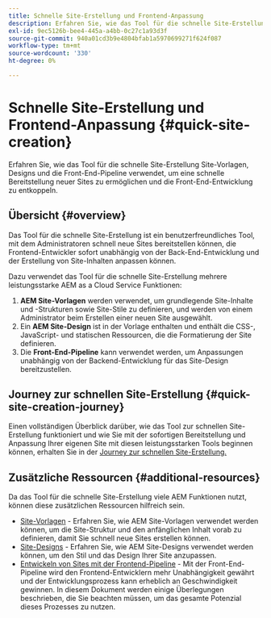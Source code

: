 ```yaml
---
title: Schnelle Site-Erstellung und Frontend-Anpassung
description: Erfahren Sie, wie das Tool für die schnelle Site-Erstellung Site-Vorlagen, Designs und die Front-End-Pipeline verwendet, um eine schnelle Bereitstellung neuer Sites zu ermöglichen und die Front-End-Entwicklung zu entkoppeln.
exl-id: 9ec5126b-bee4-445a-a4bb-0c27c1a93d3f
source-git-commit: 940a01cd3b9e4804bfab1a5970699271f624f087
workflow-type: tm+mt
source-wordcount: '330'
ht-degree: 0%

---
```


# Schnelle Site-Erstellung und Frontend-Anpassung {#quick-site-creation}

Erfahren Sie, wie das Tool für die schnelle Site-Erstellung Site-Vorlagen, Designs und die Front-End-Pipeline verwendet, um eine schnelle Bereitstellung neuer Sites zu ermöglichen und die Front-End-Entwicklung zu entkoppeln.

## Übersicht {#overview}

Das Tool für die schnelle Site-Erstellung ist ein benutzerfreundliches Tool, mit dem Administratoren schnell neue Sites bereitstellen können, die Frontend-Entwickler sofort unabhängig von der Back-End-Entwicklung und der Erstellung von Site-Inhalten anpassen können.

Dazu verwendet das Tool für die schnelle Site-Erstellung mehrere leistungsstarke AEM as a Cloud Service Funktionen:

1. **AEM Site-Vorlagen** werden verwendet, um grundlegende Site-Inhalte und -Strukturen sowie Site-Stile zu definieren, und werden von einem Administrator beim Erstellen einer neuen Site ausgewählt.
1. Ein **AEM Site-Design** ist in der Vorlage enthalten und enthält die CSS-, JavaScript- und statischen Ressourcen, die die Formatierung der Site definieren.
1. Die **Front-End-Pipeline** kann verwendet werden, um Anpassungen unabhängig von der Backend-Entwicklung für das Site-Design bereitzustellen.

## Journey zur schnellen Site-Erstellung {#quick-site-creation-journey}

Einen vollständigen Überblick darüber, wie das Tool zur schnellen Site-Erstellung funktioniert und wie Sie mit der sofortigen Bereitstellung und Anpassung Ihrer eigenen Site mit diesen leistungsstarken Tools beginnen können, erhalten Sie in der [Journey zur schnellen Site-Erstellung.](/help/journey-sites/quick-site/overview.md)

## Zusätzliche Ressourcen {#additional-resources}

Da das Tool für die schnelle Site-Erstellung viele AEM Funktionen nutzt, können diese zusätzlichen Ressourcen hilfreich sein.

* [Site-Vorlagen](/help/sites-cloud/administering/site-creation/site-templates.md) - Erfahren Sie, wie AEM Site-Vorlagen verwendet werden können, um die Site-Struktur und den anfänglichen Inhalt vorab zu definieren, damit Sie schnell neue Sites erstellen können.
* [Site-Designs](/help/sites-cloud/administering/site-creation/site-themes.md) - Erfahren Sie, wie AEM Site-Designs verwendet werden können, um den Stil und das Design Ihrer Site anzupassen.
* [Entwickeln von Sites mit der Frontend-Pipeline](/help/implementing/developing/introduction/developing-with-front-end-pipelines.md) - Mit der Front-End-Pipeline wird den Frontend-Entwicklern mehr Unabhängigkeit gewährt und der Entwicklungsprozess kann erheblich an Geschwindigkeit gewinnen. In diesem Dokument werden einige Überlegungen beschrieben, die Sie beachten müssen, um das gesamte Potenzial dieses Prozesses zu nutzen.
